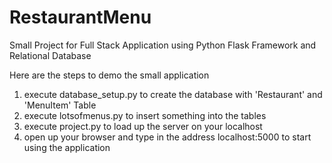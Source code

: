 # RestaurantMenu
Small Project for Full Stack Application using Python Flask Framework and Relational Database

Here are the steps to demo the small application
1. execute database_setup.py to create the database with 'Restaurant' and 'MenuItem' Table
2. execute lotsofmenus.py to insert something into the tables
3. execute project.py to load up the server on your localhost
4. open up your browser and type in the address localhost:5000 to start using the application
